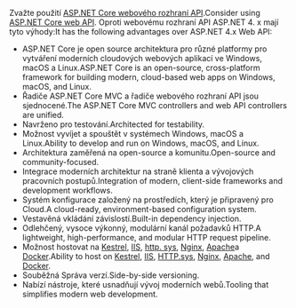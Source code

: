 <span data-ttu-id="470bf-101">Zvažte použití [ASP.NET Core webového rozhraní API](/aspnet/core/web-api).</span><span class="sxs-lookup"><span data-stu-id="470bf-101">Consider using [ASP.NET Core web API](/aspnet/core/web-api).</span></span> <span data-ttu-id="470bf-102">Oproti webovému rozhraní API ASP.NET 4. x mají tyto výhody:</span><span class="sxs-lookup"><span data-stu-id="470bf-102">It has the following advantages over ASP.NET 4.x Web API:</span></span>

* <span data-ttu-id="470bf-103">ASP.NET Core je open source architektura pro různé platformy pro vytváření moderních cloudových webových aplikací ve Windows, macOS a Linux.</span><span class="sxs-lookup"><span data-stu-id="470bf-103">ASP.NET Core is an open-source, cross-platform framework for building modern, cloud-based web apps on Windows, macOS, and Linux.</span></span>
* <span data-ttu-id="470bf-104">Řadiče ASP.NET Core MVC a řadiče webového rozhraní API jsou sjednocené.</span><span class="sxs-lookup"><span data-stu-id="470bf-104">The ASP.NET Core MVC controllers and web API controllers are unified.</span></span>
* <span data-ttu-id="470bf-105">Navrženo pro testování.</span><span class="sxs-lookup"><span data-stu-id="470bf-105">Architected for testability.</span></span>
* <span data-ttu-id="470bf-106">Možnost vyvíjet a spouštět v systémech Windows, macOS a Linux.</span><span class="sxs-lookup"><span data-stu-id="470bf-106">Ability to develop and run on Windows, macOS, and Linux.</span></span>
* <span data-ttu-id="470bf-107">Architektura zaměřená na open-source a komunitu.</span><span class="sxs-lookup"><span data-stu-id="470bf-107">Open-source and community-focused.</span></span>
* <span data-ttu-id="470bf-108">Integrace moderních architektur na straně klienta a vývojových pracovních postupů.</span><span class="sxs-lookup"><span data-stu-id="470bf-108">Integration of modern, client-side frameworks and development workflows.</span></span>
* <span data-ttu-id="470bf-109">Systém konfigurace založený na prostředích, který je připravený pro Cloud.</span><span class="sxs-lookup"><span data-stu-id="470bf-109">A cloud-ready, environment-based configuration system.</span></span>
* <span data-ttu-id="470bf-110">Vestavěná vkládání závislostí.</span><span class="sxs-lookup"><span data-stu-id="470bf-110">Built-in dependency injection.</span></span>
* <span data-ttu-id="470bf-111">Odlehčený, vysoce výkonný, modulární kanál požadavků HTTP.</span><span class="sxs-lookup"><span data-stu-id="470bf-111">A lightweight, high-performance, and modular HTTP request pipeline.</span></span>
* <span data-ttu-id="470bf-112">Možnost hostovat na [Kestrel](/aspnet/core/fundamentals/servers/kestrel), [IIS](xref:host-and-deploy/iis/index), [http. sys](xref:fundamentals/servers/httpsys), [Nginx](xref:host-and-deploy/linux-nginx), [Apache](xref:host-and-deploy/linux-apache)a [Docker](xref:host-and-deploy/docker/index).</span><span class="sxs-lookup"><span data-stu-id="470bf-112">Ability to host on [Kestrel](/aspnet/core/fundamentals/servers/kestrel), [IIS](xref:host-and-deploy/iis/index), [HTTP.sys](xref:fundamentals/servers/httpsys), [Nginx](xref:host-and-deploy/linux-nginx), [Apache](xref:host-and-deploy/linux-apache), and [Docker](xref:host-and-deploy/docker/index).</span></span>
* <span data-ttu-id="470bf-113">Souběžná Správa verzí.</span><span class="sxs-lookup"><span data-stu-id="470bf-113">Side-by-side versioning.</span></span>
* <span data-ttu-id="470bf-114">Nabízí nástroje, které usnadňují vývoj moderních webů.</span><span class="sxs-lookup"><span data-stu-id="470bf-114">Tooling that simplifies modern web development.</span></span>
